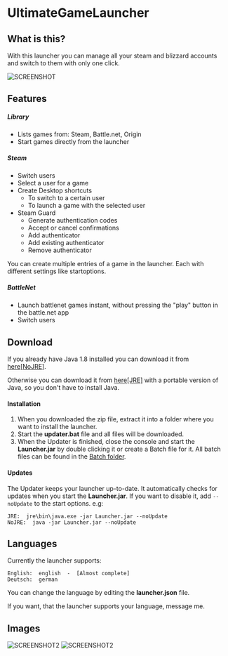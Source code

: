 # UltimateGameLauncher
## What is this?
With this launcher you can manage all your steam and blizzard accounts and switch to them with only one click.

![SCREENSHOT](https://tgi.seemslegit.me/launcher/resources/Screenshot_1.png)

## Features
##### Library
- Lists games from: Steam, Battle.net, Origin
- Start games directly from the launcher

##### Steam
- Switch users
- Select a user for a game
- Create Desktop shortcuts
  - To switch to a certain user
  - To launch a game with the selected user
- Steam Guard
  - Generate authentication codes
  - Accept or cancel confirmations
  - Add authenticator
  - Add existing authenticator
  - Remove authenticator
  
You can create multiple entries of a game in the launcher. Each with different settings like startoptions.
  
##### BattleNet
- Launch battlenet games instant, without pressing the "play" button in the battle.net app
- Switch users

## Download
If you already have Java 1.8 installed you can download it from  [here[NoJRE]](https://tgi.seemslegit.me/launcher/download/NoJRE/UltimateGameLauncher.zip).

Otherwise you can download it from [here[JRE]](https://tgi.seemslegit.me/launcher/download/JRE/UltimateGameLauncher.zip) with a portable version of Java, so you don't have to install Java.

#### Installation
1. When you downloaded the zip file, extract it into a folder where you want to install the launcher.
2. Start the **updater.bat** file and all files will be downloaded.
3. When the Updater is finished, close the console and start the **Launcher.jar** by double clicking it or create a Batch file for it.
All batch files can be found in the [Batch folder](https://github.com/BubbleEgg/UltimateGameLauncher/tree/master/batch).

#### Updates
The Updater keeps your launcher up-to-date. It automatically checks for 
updates when you start the **Launcher.jar**. If you want to disable it, 
add `--noUpdate` to the start options.
e.g:
```
JRE:  jre\bin\java.exe -jar Launcher.jar --noUpdate
NoJRE:  java -jar Launcher.jar --noUpdate
```

## Languages
Currently the launcher supports:
```
English:  english  -  [Almost complete]
Deutsch:  german
```

You can change the language by editing the **launcher.json** file.

If you want, that the launcher supports your language, message me.

## Images

![SCREENSHOT2](https://tgi.seemslegit.me/launcher/resources/Screenshot_2.png)
![SCREENSHOT2](https://tgi.seemslegit.me/launcher/resources/Screenshot_3.png)